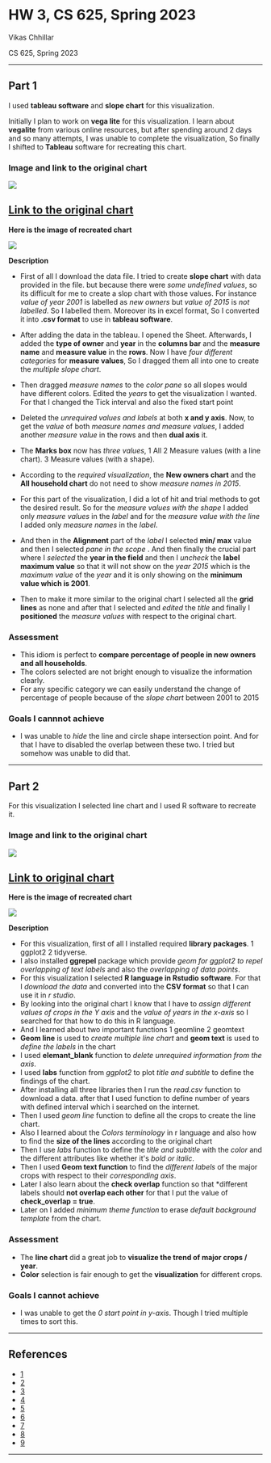 HW 3, CS 625, Spring 2023
================
Vikas Chhillar

CS 625, Spring 2023

---
## Part 1
I used **tableau software** and **slope chart** for this visualization.

Initially I plan to work on **vega lite** for this visualization. I learn about **vegalite** from various online resources, but after spending around 2 days and so many attempts, I was unable to complete the visualization, So finally I shifted to **Tableau**
software for recreating this chart. 

### Image and link to the original chart   


![](part1_orig.png)    

   
[Link to the original chart](https://policyviz.com/2017/11/16/remake-stacked-column-chart/)     
--


**Here is the image of recreated chart**     

![](part1_recreated.jpg)      


**Description**

- First of all I download the data file. I tried to create **slope chart** with data provided in the file. but because there were *some undefined values*, so its difficult for me to create a slop chart with those values. For instance *value of year 2001* is labelled as *new owners* but *value of 2015* is *not labelled*. So I labelled them. Moreover its in excel format, So I converted it into **.csv format** to use in **tableau software**.

- After adding the data in the tableau. I opened the Sheet. Afterwards, I added the **type of owner** and **year** in the **columns bar** and the **measure name** and **measure value** in the **rows**. Now I have *four different categories* for **measure values**, So I dragged them all into one to create the *multiple slope chart*.

- Then dragged *measure names* to the *color pane* so all slopes would have different colors. Edited the *years* to get the visualization I wanted. For that I changed the Tick interval and also the fixed start point
-  Deleted the *unrequired values and labels* at both **x and y axis**. Now, to get the *value* of both *measure names and measure values*, I added another *measure value* in the rows and then **dual axis** it.

- The **Marks box** now has *three values*, 
1 All
2 Measure values (with a line chart).
3 Measure values (with a shape).
 
- According to the *required visualization*, the **New owners chart** and the **All household chart** do not need to show *measure names in 2015*.

- For this part of the visualization, I did a lot of hit and trial methods to got the desired result. So for the *measure values with the shape* I added only *measure values* in the *label*  and for the *measure value with the line* I added only *measure names* in the *label*. 

- And then in the **Alignment** part of the *label* I selected **min/ max** value and then I selected *pane in the scope* . And then finally the crucial part where I *selected* the **year in the field** and then I *uncheck* the **label maximum value** so that it will not show on the *year 2015* which is the *maximum value* of the *year* and it is only showing on the **minimum value which is 2001**.
- Then to make it more similar to the original chart I selected all the **grid lines** as none and after that I selected and *edited* the *title* and finally I **positioned** the *measure values* with respect to the original chart.

### Assessment ###

* This idiom is perfect to **compare percentage of people in new owners and all households**.
* The colors selected are not bright enough to visualize the information clearly.
* For any specific category we can easily understand the change of percentage of people because of the *slope chart* between 2001 to 2015




### Goals I cannnot achieve

* I was unable to *hide* the line and circle shape intersection point. And for that I have to disabled the overlap between these two. I tried but somehow was unable to did that. 

---

## Part 2
For this visualization I selected line chart and I used R software to recreate it.

### Image and link to the original chart    

![](part2_orig.png)
    
    
[Link to original chart](https://camo.githubusercontent.com/ab35ad6cb1bee8c9e3a9a22a8caea8fb7e360ac2e0fdefa79d69e9a78ec54b95/68747470733a2f2f706f6c69637976697a2e636f6d2f77702d636f6e74656e742f75706c6f6164732f323031382f30362f506f6c69637956697a5f555344415f52656d616b655f4c696e655f43686172742e706e67)
--    
    
**Here is the image of recreated chart**
    
    
![](Rplot.jpeg)
    
    
**Description**
- For this visualization, first of all I installed required **library packages**.
1 ggplot2
2 tidyverse.
- I also installed **ggrepel** package which provide *geom for ggplot2 to repel overlapping of text labels* and also the *overlapping of data points*.
- For this visualization I selected **R language in Rstudio software**. For that I *download the data* and  converted into the **CSV format** so that I can use it in *r studio*.
- By looking into the original chart I know that I have to *assign different values of crops in the Y axis* and the *value of years in the x-axis* so I searched for that how to do this in R language. 
- And I learned about two important functions 
1 geomline
2 geomtext
- **Geom line** is used to *create multiple line chart* and **geom text** is used to *define the labels* in the chart
- I used **elemant_blank** function to *delete unrequired information from the axis*. 
- I used **labs** function from *ggplot2* to plot *title and subtitle* to define the findings of the chart.
- After installing all three libraries then I run the *read.csv* function to download a data. after that I used function to define  number of years with defined interval which i searched on the internet.
- Then  I used *geom line* function to define all the crops to create the line chart.
- Also I learned about the *Colors terminology*  in r language and also how to find the **size of the lines** according to the original chart
- Then I use *labs* function to define the *title and subtitle* with the *color* and the different attributes like whether it's *bold or italic*.
- Then I used **Geom text function** to  find the *different labels* of the major crops with respect to their *corresponding axis*.
- Later I also learn about the **check overlap** function so that *different labels should **not overlap each other** for that I put the value of **check_overlap =  true**.
- Later on I added *minimum theme function* to erase *default background template* from the chart.
 

### Assessment 

* The **line chart** did a great job to **visualize the trend of major crops / year**.
* **Color** selection is fair enough to get the **visualization** for different crops.


### Goals I cannot achieve

* I was unable to get the *0 start point in y-axis*. Though I tried multiple times to sort this. 

---
## References
* [1](https://www.r-bloggers.com/2016/12/7-visualizations-you-should-learn-in-r/)
* [2](https://stackoverflow.com/questions/29278153/plotting-with-ggplot2-error-discrete-value-supplied-to-continuous-scale-on-c)
* [3](https://stackoverflow.com/questions/33280191/multiple-line-and-bar-chart-in-ggplot-with-geom-text-and-colours)
* [4](https://stackoverflow.com/questions/33280191/multiple-line-and-bar-chart-in-ggplot-with-geom-text-and-colours)
* [5](https://policyviz.com/2017/11/16/remake-stacked-column-chart/)
* [6](https://policyviz.com/2018/06/07/remake-time-series-column-chart/)
* [7](https://www.youtube.com/watch?v=SOgQMcUcv8o)
* [8](https://www.geeksforgeeks.org/remove-axis-labels-and-ticks-in-ggplot2-plot-in-r/)
* [9](https://www.youtube.com/watch?v=NN5W_83N4Z4) 
---
